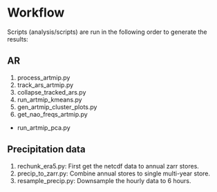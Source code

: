 # Workflow
Scripts (analysis/scripts) are run in the following order to generate the results:

## AR
1. process_artmip.py
2. track_ars_artmip.py
3. collapse_tracked_ars.py
4. run_artmip_kmeans.py
5. gen_artmip_cluster_plots.py
6. get_nao_freqs_artmip.py

- run_artmip_pca.py

## Precipitation data
1. rechunk_era5.py: First get the netcdf data to annual zarr stores.
2. precip_to_zarr.py: Combine annual stores to single multi-year store.
3. resample_precip.py: Downsample the hourly data to 6 hours.

